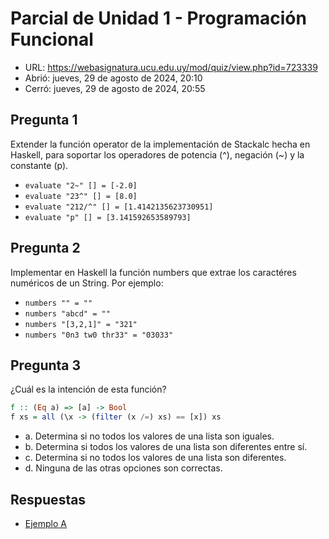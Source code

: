 # Parcial de Unidad 1 - Programación Funcional

- URL: https://webasignatura.ucu.edu.uy/mod/quiz/view.php?id=723339
- Abrió: jueves, 29 de agosto de 2024, 20:10
- Cerró: jueves, 29 de agosto de 2024, 20:55

## Pregunta 1

Extender la función operator de la implementación de Stackalc hecha en Haskell, para soportar los operadores de potencia (^), negación (~) y la constante (p).

- `evaluate "2~" [] = [-2.0]`
- `evaluate "23^" [] = [8.0]`
- `evaluate "212/^" [] = [1.4142135623730951]`
- `evaluate "p" [] = [3.141592653589793]`

## Pregunta 2

Implementar en Haskell la función numbers que extrae los caractéres numéricos de un String. Por ejemplo:

- `numbers "" = ""`
- `numbers "abcd" = ""`
- `numbers "[3,2,1]" = "321"`
- `numbers "0n3 tw0 thr33" = "03033"`

## Pregunta 3

¿Cuál es la intención de esta función?

```haskell
f :: (Eq a) => [a] -> Bool 
f xs = all (\x -> (filter (x /=) xs) == [x]) xs
```

- a. Determina si no todos los valores de una lista son iguales.
- b. Determina si todos los valores de una lista son diferentes entre sí.
- c. Determina si no todos los valores de una lista son diferentes.
- d. Ninguna de las otras opciones son correctas.

## Respuestas

- [Ejemplo A](entrega_a.md)
